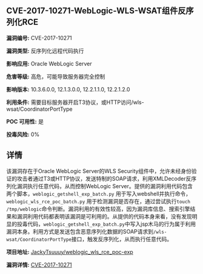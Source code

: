 ## CVE-2017-10271-WebLogic-WLS-WSAT组件反序列化RCE

**漏洞编号:** CVE-2017-10271

**漏洞类型:** 反序列化远程代码执行

**影响应用:** Oracle WebLogic Server

**危害等级:** 高危，可能导致服务器完全控制

**影响版本:** 10.3.6.0.0, 12.1.3.0.0, 12.2.1.1.0, 12.2.1.2.0

**利用条件:** 需要目标服务器开启T3协议，或HTTP访问/wls-wsat/CoordinatorPortType

**POC 可用性:** 是

**投毒风险:** 0%

## 详情

该漏洞存在于Oracle WebLogic Server的WLS Security组件中，允许未经身份验证的攻击者通过T3或HTTP协议，发送特制的SOAP请求，利用XMLDecoder反序列化漏洞执行任意代码，从而控制WebLogic Server。提供的漏洞利用代码包含两个脚本，`weblogic_getshell_exp_batch.py` 用于写入webshell并执行命令，`weblogic_wls_rce_poc_batch.py` 用于检测漏洞是否存在，通过尝试执行`touch /tmp/weblogic`命令判断。漏洞利用的有效性较高，因为漏洞库信息、搜索引擎结果和漏洞利用代码都表明该漏洞是可利用的。从提供的代码本身来看，没有发现明显的投毒代码，`weblogic_getshell_exp_batch.py`中写入jsp木马的行为属于利用漏洞本身。利用方式是发送包含恶意序列化数据的SOAP请求到`/wls-wsat/CoordinatorPortType`接口，触发反序列化，从而执行任意代码。

**项目地址:** [JackyTsuuuy/weblogic_wls_rce_poc-exp](https://github.com/JackyTsuuuy/weblogic_wls_rce_poc-exp)

**漏洞详情:** [CVE-2017-10271](https://nvd.nist.gov/vuln/detail/CVE-2017-10271)